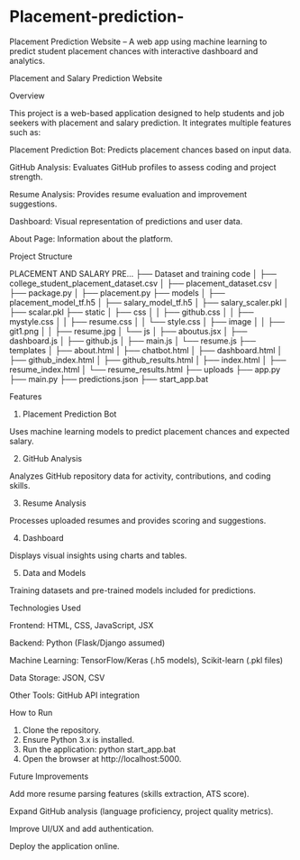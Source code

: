 # Placement-prediction-
Placement Prediction Website – A web app using machine learning to predict student placement chances with interactive dashboard and analytics.

Placement and Salary Prediction Website

Overview

This project is a web-based application designed to help students and job seekers with placement and salary prediction. It integrates multiple features such as:

Placement Prediction Bot: Predicts placement chances based on input data.

GitHub Analysis: Evaluates GitHub profiles to assess coding and project strength.

Resume Analysis: Provides resume evaluation and improvement suggestions.

Dashboard: Visual representation of predictions and user data.

About Page: Information about the platform.


Project Structure

PLACEMENT AND SALARY PRE...
├── Dataset and training code
│   ├── college_student_placement_dataset.csv
│   ├── placement_dataset.csv
│   ├── package.py
│   ├── placement.py
├── models
│   ├── placement_model_tf.h5
│   ├── salary_model_tf.h5
│   ├── salary_scaler.pkl
│   ├── scalar.pkl
├── static
│   ├── css
│   │   ├── github.css
│   │   ├── mystyle.css
│   │   ├── resume.css
│   │   └── style.css
│   ├── image
│   │   ├── git1.png
│   │   ├── resume.jpg
│   └── js
│       ├── aboutus.jsx
│       ├── dashboard.js
│       ├── github.js
│       ├── main.js
│       └── resume.js
├── templates
│   ├── about.html
│   ├── chatbot.html
│   ├── dashboard.html
│   ├── github_index.html
│   ├── github_results.html
│   ├── index.html
│   ├── resume_index.html
│   └── resume_results.html
├── uploads
├── app.py
├── main.py
├── predictions.json
├── start_app.bat

Features

1. Placement Prediction Bot

Uses machine learning models to predict placement chances and expected salary.



2. GitHub Analysis

Analyzes GitHub repository data for activity, contributions, and coding skills.



3. Resume Analysis

Processes uploaded resumes and provides scoring and suggestions.



4. Dashboard

Displays visual insights using charts and tables.



5. Data and Models

Training datasets and pre-trained models included for predictions.




Technologies Used

Frontend: HTML, CSS, JavaScript, JSX

Backend: Python (Flask/Django assumed)

Machine Learning: TensorFlow/Keras (.h5 models), Scikit-learn (.pkl files)

Data Storage: JSON, CSV

Other Tools: GitHub API integration


How to Run

1. Clone the repository.
2. Ensure Python 3.x is installed.
3. Run the application:
python start_app.bat
4. Open the browser at http://localhost:5000.



Future Improvements

Add more resume parsing features (skills extraction, ATS score).

Expand GitHub analysis (language proficiency, project quality metrics).

Improve UI/UX and add authentication.

Deploy the application online.


